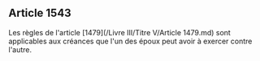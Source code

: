 Article 1543
----
Les règles de l'article [1479](/Livre III/Titre V/Article 1479.md) sont applicables aux créances que l'un des époux
peut avoir à exercer contre l'autre.
